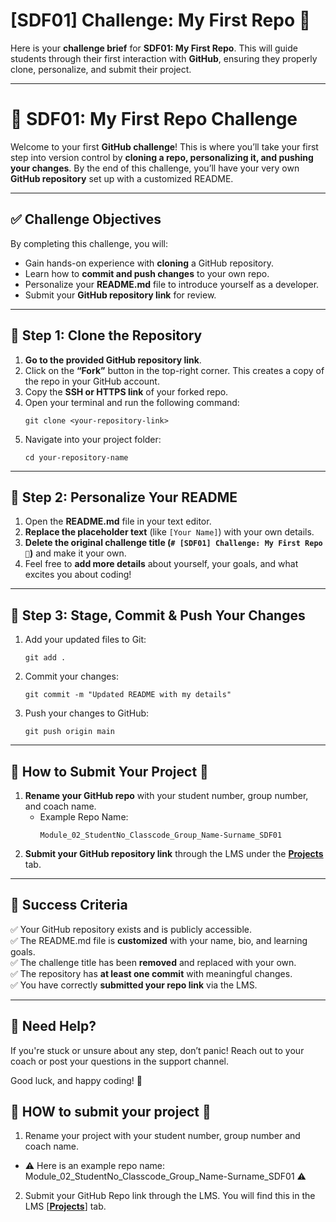 # [SDF01] Challenge: My First Repo 🚀

Here is your **challenge brief** for **SDF01: My First Repo**. This will guide students through their first interaction with **GitHub**, ensuring they properly clone, personalize, and submit their project. 

---

# 🚀 **SDF01: My First Repo Challenge** 

Welcome to your first **GitHub challenge**! This is where you’ll take your first step into version control by **cloning a repo, personalizing it, and pushing your changes**. By the end of this challenge, you’ll have your very own **GitHub repository** set up with a customized README.

---

## ✅ **Challenge Objectives**
By completing this challenge, you will:
- Gain hands-on experience with **cloning** a GitHub repository.
- Learn how to **commit and push changes** to your own repo.
- Personalize your **README.md** file to introduce yourself as a developer.
- Submit your **GitHub repository link** for review.

---

## 🔹 **Step 1: Clone the Repository**
1. **Go to the provided GitHub repository link**.
2. Click on the **“Fork”** button in the top-right corner. This creates a copy of the repo in your GitHub account.
3. Copy the **SSH or HTTPS link** of your forked repo.
4. Open your terminal and run the following command:
   ```
   git clone <your-repository-link>
   ```
5. Navigate into your project folder:
   ```
   cd your-repository-name
   ```

---

## 🔹 **Step 2: Personalize Your README**
1. Open the **README.md** file in your text editor.
2. **Replace the placeholder text** (like `[Your Name]`) with your own details.
3. **Delete the original challenge title (`# [SDF01] Challenge: My First Repo 🚀`)** and make it your own.
4. Feel free to **add more details** about yourself, your goals, and what excites you about coding!

---

## 🔹 **Step 3: Stage, Commit & Push Your Changes**
1. Add your updated files to Git:
   ```
   git add .
   ```
2. Commit your changes:
   ```
   git commit -m "Updated README with my details"
   ```
3. Push your changes to GitHub:
   ```
   git push origin main
   ```

---

## 🚨 **How to Submit Your Project** 🚨
1. **Rename your GitHub repo** with your student number, group number, and coach name.
   - Example Repo Name:  
     ```
     Module_02_StudentNo_Classcode_Group_Name-Surname_SDF01
     ```
2. **Submit your GitHub repository link** through the LMS under the **[Projects](https://learn.codespace.co.za/projects)** tab.

---

## 🎯 **Success Criteria**
✅ Your GitHub repository exists and is publicly accessible.  
✅ The README.md file is **customized** with your name, bio, and learning goals.  
✅ The challenge title has been **removed** and replaced with your own.  
✅ The repository has **at least one commit** with meaningful changes.  
✅ You have correctly **submitted your repo link** via the LMS.  

---

## 🚀 **Need Help?**
If you're stuck or unsure about any step, don’t panic! Reach out to your coach or post your questions in the support channel.  

Good luck, and happy coding! 🎉


## 🚨 **HOW to submit your project** 🚨

1. Rename your project with your student number, group number and coach name. 
- ⚠️ Here is an example repo name: Module_02_StudentNo_Classcode_Group_Name-Surname_SDF01 ⚠️

2. Submit your GitHub Repo link through the LMS. You will find this in the LMS [**[Projects](https://learn.codespace.co.za/projects)**] tab.

